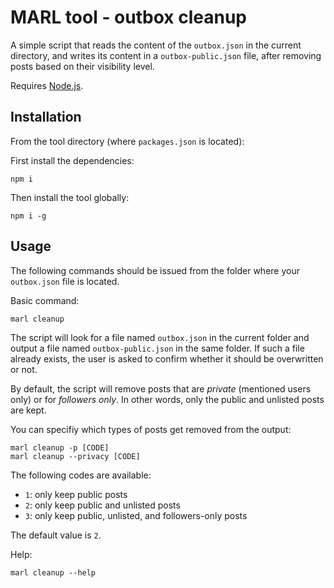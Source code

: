 # MARL tool - outbox cleanup

A simple script that reads the content of the `outbox.json` in the current directory, and writes its content in a `outbox-public.json` file, after removing posts based on their visibility level.

Requires [Node.js](https://nodejs.org/en).

## Installation

From the tool directory (where `packages.json` is located):

First install the dependencies:

    npm i

Then install the tool globally:

    npm i -g

## Usage

The following commands should be issued from the folder where your `outbox.json` file is located.

Basic command:

    marl cleanup

The script will look for a file named `outbox.json` in the current folder and output a file named `outbox-public.json` in the same folder. If such a file already exists, the user is asked to confirm whether it should be overwritten or not.

By default, the script will remove posts that are _private_ (mentioned users only) or for _followers only_. In other words, only the public and unlisted posts are kept.

You can specifiy which types of posts get removed from the output:

    marl cleanup -p [CODE]
    marl cleanup --privacy [CODE]

The following codes are available:

- `1`: only keep public posts
- `2`: only keep public and unlisted posts
- `3`: only keep public, unlisted, and followers-only posts

The default value is `2`.

Help:

    marl cleanup --help

